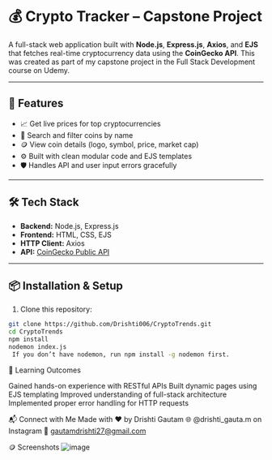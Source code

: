 # 💰 Crypto Tracker – Capstone Project

A full-stack web application built with **Node.js**, **Express.js**, **Axios**, and **EJS** that fetches real-time cryptocurrency data using the **CoinGecko API**. This was created as part of my capstone project in the Full Stack Development course on Udemy.

---

## 🚀 Features

- 📈 Get live prices for top cryptocurrencies
- 🔎 Search and filter coins by name
- 🪙 View coin details (logo, symbol, price, market cap)
- ⚙️ Built with clean modular code and EJS templates
- 🛡️ Handles API and user input errors gracefully

---

## 🛠 Tech Stack

- **Backend:** Node.js, Express.js  
- **Frontend:** HTML, CSS, EJS  
- **HTTP Client:** Axios  
- **API:** [CoinGecko Public API](https://www.coingecko.com/en/api)

---

## 📦 Installation & Setup

1. Clone this repository:
```bash
git clone https://github.com/Drishti006/CryptoTrends.git
cd CryptoTrends
npm install
nodemon index.js
 If you don’t have nodemon, run npm install -g nodemon first.
```


🎯 Learning Outcomes

Gained hands-on experience with RESTful APIs
Built dynamic pages using EJS templating
Improved understanding of full-stack architecture
Implemented proper error handling for HTTP requests

📬 Connect with Me
Made with ❤️ by Drishti Gautam
🌐 @drishti_gauta.m on Instagram
📧 gautamdrishti27@gmail.com


🪙 Screenshots
![image](https://github.com/user-attachments/assets/58586fdc-3327-484d-a467-db2dd9aea66b)


